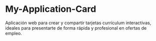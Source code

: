 # My-Application-Card
Aplicación web para crear y compartir tarjetas currículum interactivas, ideales para presentarte de forma rápida y profesional en ofertas de empleo.
